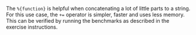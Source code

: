 The `%{function}` is helpful when concatenating a lot of little parts to a string.
For this use case, the `+=` operator is simpler, faster and uses less memory.
This can be verified by running the benchmarks as described in the exercise instructions.
